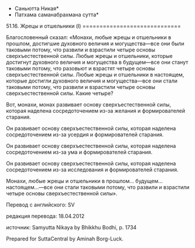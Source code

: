 * Саньютта Никая*
* Патхама саманабрахмана сутта*

51\.16\. Жрецы и отшельники \(I\)
\=\=\=\=\=\=\=\=\=\=\=\=\=\=\=\=\=\=\=\=\=\=\=\=\=\=\=\=\=

Благословенный сказал: «Монахи, любые жрецы и отшельники в прошлом, достигшие духовного величия и могущества—все они были таковыми потому, что развили и взрастили четыре основы сверхъестественной силы\. Любые жрецы и отшельники, которые достигнут духовного величия и могущества в будущем—все они станут таковыми потому, что разовьют и взрастят четыре основы сверхъестественной силы\. Любые жрецы и отшельники в настоящем, которые достигли духовного величия и могущества—все они стали таковыми потому, что развили и взрастили четыре основы сверхъестественной силы\. Какие четыре?

Вот, монахи, монах развивает основу сверхъестественной силы, которая наделена сосредоточением из\-за желания и формирователей старания\.

Он развивает основу сверхъестественной силы, которая наделена сосредоточением из\-за усердия и формирователей старания\.

Он развивает основу сверхъестественной силы, которая наделена сосредоточением из\-за ума и формирователей старания\.

Он развивает основу сверхъестественной силы, которая наделена сосредоточением из\-за исследования и формирователей старания\.

Монахи, любые жрецы и отшельники в прошлом… будущем… настоящем…—все они стали таковыми потому, что развили и взрастили четыре основы сверхъестественной силы»\.

Перевод с английского: SV

редакция перевода: 18\.04\.2012

источник: Samyutta Nikaya by Bhikkhu Bodhi, p\. 1734

Prepared for SuttaCentral by Aminah Borg\-Luck\.